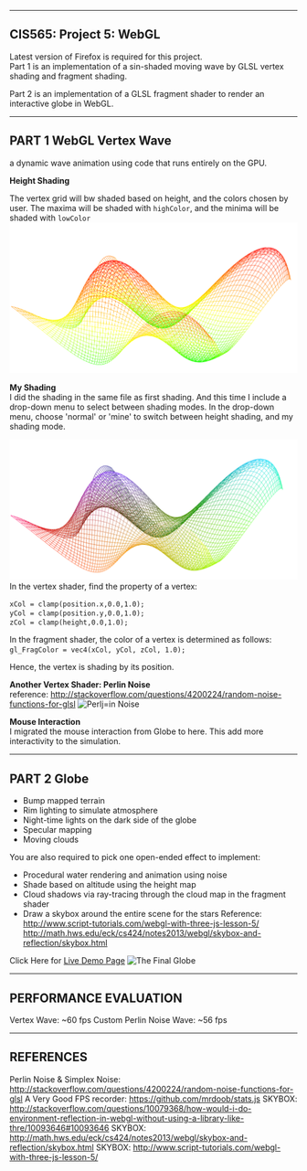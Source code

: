 -------------------------------------------------------------------------------
CIS565: Project 5: WebGL
-------------------------------------------------------------------------------

Latest version of Firefox is required for this project.  
Part 1 is an implementation of a sin-shaded moving wave by GLSL vertex shading and fragment shading.  

Part 2 is an implementation of a GLSL fragment shader to render an interactive globe in WebGL.  


-------------------------------------------------------------------------------
PART 1 WebGL Vertex Wave
-------------------------------------------------------------------------------
a dynamic wave animation using code that runs entirely on the GPU.


**Height Shading**  

The vertex grid will bw shaded based on height, and the colors chosen by user.
The maxima will be shaded with `highColor`, and the minima will be shaded with `lowColor`
![Height Shading](myPics/height_shading.png)


 
**My Shading**  
I did the shading in the same file as first shading. And this time I include a drop-down menu to select between shading modes.
In the drop-down menu, choose 'normal' or 'mine' to switch between height shading, and my shading mode.

![Height Shading](myPics/my_shading.png)
In the vertex shader, find the property of a vertex:
```
xCol = clamp(position.x,0.0,1.0);
yCol = clamp(position.y,0.0,1.0);
zCol = clamp(height,0.0,1.0);
```

In the fragment shader, the color of a vertex is determined as follows:
```gl_FragColor = vec4(xCol, yCol, zCol, 1.0);```

Hence, the vertex is shading by its position.

**Another Vertex Shader: Perlin Noise**  
reference: http://stackoverflow.com/questions/4200224/random-noise-functions-for-glsl
![Perlj=in Noise](myPics/custom_wave2.png)

**Mouse Interaction**  
I migrated the mouse interaction from Globe to here. This add more interactivity to the simulation.


-------------------------------------------------------------------------------
PART 2 Globe
-------------------------------------------------------------------------------

* Bump mapped terrain
* Rim lighting to simulate atmosphere
* Night-time lights on the dark side of the globe
* Specular mapping
* Moving clouds

You are also required to pick one open-ended effect to implement:

* Procedural water rendering and animation using noise 
* Shade based on altitude using the height map
* Cloud shadows via ray-tracing through the cloud map in the fragment shader
* Draw a skybox around the entire scene for the stars
Reference: http://www.script-tutorials.com/webgl-with-three-js-lesson-5/
http://math.hws.edu/eck/cs424/notes2013/webgl/skybox-and-reflection/skybox.html

Click Here for [Live Demo Page](https://dblsai.github.io/Project5-WebGL)
![The Final Globe](myPics/my_globe.png)






-------------------------------------------------------------------------------
PERFORMANCE EVALUATION
-------------------------------------------------------------------------------
Vertex Wave: ~60 fps
Custom Perlin Noise Wave: ~56 fps

-------------------------------------------------------------------------------
REFERENCES
-------------------------------------------------------------------------------
Perlin Noise & Simplex Noise: http://stackoverflow.com/questions/4200224/random-noise-functions-for-glsl
A Very Good FPS recorder:  https://github.com/mrdoob/stats.js
SKYBOX: http://stackoverflow.com/questions/10079368/how-would-i-do-environment-reflection-in-webgl-without-using-a-library-like-thre/10093646#10093646
SKYBOX:   http://math.hws.edu/eck/cs424/notes2013/webgl/skybox-and-reflection/skybox.html 
SKYBOX:   http://www.script-tutorials.com/webgl-with-three-js-lesson-5/ 
